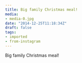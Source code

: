 ```yaml
---
title: Big family Christmas meal!
media:
- media-0.jpg
date: "2014-12-25T11:18:34Z"
draft: false
tags:
- imported
- from-instagram
---
```

Big family Christmas meal\!
